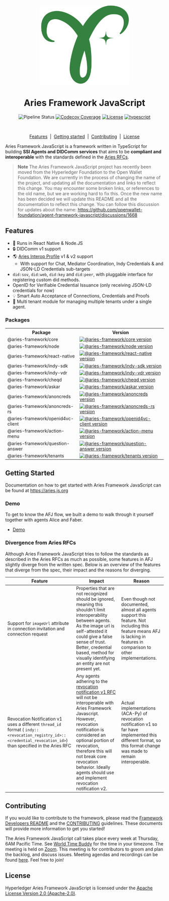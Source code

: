 <p align="center">
  <br />
  <img
    alt="Hyperledger Aries logo"
    src="https://raw.githubusercontent.com/hyperledger/aries-framework-javascript/aa31131825e3331dc93694bc58414d955dcb1129/images/aries-logo.png"
    height="250px"
  />
</p>
<h1 align="center"><b>Aries Framework JavaScript</b></h1>
<p align="center">
  <img
    alt="Pipeline Status"
    src="https://github.com/hyperledger/aries-framework-javascript/workflows/Continuous%20Integration/badge.svg?branch=main"
  />
  <a href="https://codecov.io/gh/hyperledger/aries-framework-javascript/"
    ><img
      alt="Codecov Coverage"
      src="https://img.shields.io/codecov/c/github/hyperledger/aries-framework-javascript/coverage.svg?style=flat-square"
  /></a>
  <a
    href="https://raw.githubusercontent.com/hyperledger/aries-framework-javascript/main/LICENSE"
    ><img
      alt="License"
      src="https://img.shields.io/badge/License-Apache%202.0-blue.svg"
  /></a>
  <a href="https://www.typescriptlang.org/"
    ><img
      alt="typescript"
      src="https://img.shields.io/badge/%3C%2F%3E-TypeScript-%230074c1.svg"
  /></a>
</p>
<br />

<p align="center">
  <a href="#features">Features</a> &nbsp;|&nbsp;
  <a href="#getting-started">Getting started</a> &nbsp;|&nbsp;
  <a href="#contributing">Contributing</a> &nbsp;|&nbsp;
  <a href="#license">License</a> 
</p>

Aries Framework JavaScript is a framework written in TypeScript for building **SSI Agents and DIDComm services** that aims to be **compliant and interoperable** with the standards defined in the [Aries RFCs](https://github.com/hyperledger/aries-rfcs).

> **Note**
> The Aries Framework JavaScript project has recently been moved from the Hyperledger Foundation to the Open Wallet Foundation.
> We are currently in the process of changing the name of the project, and updating all the documentation and links to reflect this change.
> You may encounter some broken links, or references to the old name, but we are working hard to fix this. Once the new name has been decided
> we will update this README and all the documentation to reflect this change.
> You can follow this discussion for updates about the name: https://github.com/openwallet-foundation/agent-framework-javascript/discussions/1668

## Features

- 🏃 Runs in React Native & Node.JS
- 🔒 DIDComm v1 support
- 🌎 [Aries Interop Profile](https://github.com/hyperledger/aries-rfcs/blob/main/concepts/0302-aries-interop-profile/README.md) v1 & v2 support
  - With support for Chat, Mediator Coordination, Indy Credentials & and JSON-LD Credentials sub-targets
- `did:sov`, `did:web`, `did:key` and `did:peer`, with pluggable interface for registering custom did methods.
- OpenID for Verifiable Credential Issuance (only receiving JSON-LD credentials for now)
- 💡 Smart Auto Acceptance of Connections, Credentials and Proofs
- 🏢 Multi tenant module for managing multiple tenants under a single agent.

### Packages

<table>
  <tr>
    <th><b>Package</b></th>
    <th><b>Version</b></th>
  </tr>
  <tr>
    <td>@aries-framework/core</td>
    <td>
      <a href="https://npmjs.com/package/@aries-framework/core">
        <img alt="@aries-framework/core version" src="https://img.shields.io/npm/v/@aries-framework/core"/>
      </a>
    </td>
  </tr>
  <tr>
    <td>@aries-framework/node</td>
    <td>
      <a href="https://npmjs.com/package/@aries-framework/node">
        <img alt="@aries-framework/node version" src="https://img.shields.io/npm/v/@aries-framework/node"/>
      </a>
    </td>
  </tr>
  <tr>
    <td>@aries-framework/react-native</td>
    <td>
      <a href="https://npmjs.com/package/@aries-framework/react-native">
        <img alt="@aries-framework/react-native version" src="https://img.shields.io/npm/v/@aries-framework/react-native"/>
      </a>
    </td>
  </tr>
  <tr>
    <td>@aries-framework/indy-sdk</td>
    <td>
      <a href="https://npmjs.com/package/@aries-framework/indy-sdk">
        <img alt="@aries-framework/indy-sdk version" src="https://img.shields.io/npm/v/@aries-framework/indy-sdk"/>
      </a>
    </td>
  </tr>
  <tr>
    <td>@aries-framework/indy-vdr</td>
    <td>
      <a href="https://npmjs.com/package/@aries-framework/indy-vdr">
        <img alt="@aries-framework/indy-vdr version" src="https://img.shields.io/npm/v/@aries-framework/indy-vdr"/>
      </a>
    </td>
  </tr>
  <tr>
    <td>@aries-framework/cheqd</td>
    <td>
      <a href="https://npmjs.com/package/@aries-framework/cheqd">
        <img alt="@aries-framework/cheqd version" src="https://img.shields.io/npm/v/@aries-framework/cheqd"/>
      </a>
    </td>
  </tr>  
  <tr>
    <td>@aries-framework/askar</td>
    <td>
      <a href="https://npmjs.com/package/@aries-framework/askar">
        <img alt="@aries-framework/askar version" src="https://img.shields.io/npm/v/@aries-framework/askar"/>
      </a>
    </td>
  </tr>
  <tr>
    <td>@aries-framework/anoncreds</td>
    <td>
      <a href="https://npmjs.com/package/@aries-framework/anoncreds">
        <img alt="@aries-framework/anoncreds version" src="https://img.shields.io/npm/v/@aries-framework/anoncreds"/>
      </a>
    </td>
  </tr>
  <tr>
    <td>@aries-framework/anoncreds-rs</td>
    <td>
      <a href="https://npmjs.com/package/@aries-framework/anoncreds-rs">
        <img alt="@aries-framework/anoncreds-rs version" src="https://img.shields.io/npm/v/@aries-framework/anoncreds-rs"/>
      </a>
    </td>
  </tr>
  <tr>
    <td>@aries-framework/openid4vc-client</td>
    <td>
      <a href="https://npmjs.com/package/@aries-framework/openid4vc-client">
        <img alt="@aries-framework/openid4vc-client version" src="https://img.shields.io/npm/v/@aries-framework/openid4vc-client"/>
      </a>
    </td>
  </tr>
   <tr>
    <td>@aries-framework/action-menu</td>
    <td>
      <a href="https://npmjs.com/package/@aries-framework/action-menu">
        <img alt="@aries-framework/action-menu version" src="https://img.shields.io/npm/v/@aries-framework/action-menu"/>
      </a>
    </td>
  </tr>
    <td>@aries-framework/question-answer</td>
    <td>
      <a href="https://npmjs.com/package/@aries-framework/question-answer">
        <img alt="@aries-framework/question-answer version" src="https://img.shields.io/npm/v/@aries-framework/question-answer"/>
      </a>
    </td>
  </tr>
  <tr>
    <td>@aries-framework/tenants</td>
    <td>
      <a href="https://npmjs.com/package/@aries-framework/tenants">
        <img alt="@aries-framework/tenants version" src="https://img.shields.io/npm/v/@aries-framework/tenants"/>
      </a>
    </td>
  </tr>
</table>

## Getting Started

Documentation on how to get started with Aries Framework JavaScript can be found at https://aries.js.org

### Demo

To get to know the AFJ flow, we built a demo to walk through it yourself together with agents Alice and Faber.

- [Demo](/demo)

### Divergence from Aries RFCs

Although Aries Framework JavaScript tries to follow the standards as described in the Aries RFCs as much as possible, some features in AFJ slightly diverge from the written spec. Below is an overview of the features that diverge from the spec, their impact and the reasons for diverging.

| Feature                                                                                                                                                        | Impact                                                                                                                                                                                                                                                                                                                                                                                                                          | Reason                                                                                                                                                                  |
| -------------------------------------------------------------------------------------------------------------------------------------------------------------- | ------------------------------------------------------------------------------------------------------------------------------------------------------------------------------------------------------------------------------------------------------------------------------------------------------------------------------------------------------------------------------------------------------------------------------- | ----------------------------------------------------------------------------------------------------------------------------------------------------------------------- |
| Support for `imageUrl` attribute in connection invitation and connection request                                                                               | Properties that are not recognized should be ignored, meaning this shouldn't limit interoperability between agents. As the image url is self-attested it could give a false sense of trust. Better, credential based, method for visually identifying an entity are not present yet.                                                                                                                                            | Even though not documented, almost all agents support this feature. Not including this feature means AFJ is lacking in features in comparison to other implementations. |
| Revocation Notification v1 uses a different `thread_id` format ( `indy::<revocation_registry_id>::<credential_revocation_id>`) than specified in the Aries RFC | Any agents adhering to the [revocation notification v1 RFC](https://github.com/hyperledger/aries-rfcs/tree/main/features/0183-revocation-notification) will not be interoperable with Aries Framework Javascript. However, revocation notification is considered an optional portion of revocation, therefore this will not break core revocation behavior. Ideally agents should use and implement revocation notification v2. | Actual implementations (ACA-Py) of revocation notification v1 so far have implemented this different format, so this format change was made to remain interoperable.    |

## Contributing

If you would like to contribute to the framework, please read the [Framework Developers README](/DEVREADME.md) and the [CONTRIBUTING](/CONTRIBUTING.md) guidelines. These documents will provide more information to get you started!

The Aries Framework JavaScript call takes place every week at Thursday, 6AM Pacific Time. See [World Time Buddy](https://www.worldtimebuddy.com/?qm=1&lid=5,2759794,8&h=5&date=2023-5-19&sln=9-10&hf=1) for the time in your timezone. The meeting is held on [Zoom](https://zoom.us/j/99751084865?pwd=TW1rU0FDVTBqUlhnWnY2NERkd1diZz09).
This meeting is for contributors to groom and plan the backlog, and discuss issues.
Meeting agendas and recordings can be found [here](https://wiki.hyperledger.org/display/ARIES/Framework+JS+Meetings).
Feel free to join!

## License

Hyperledger Aries Framework JavaScript is licensed under the [Apache License Version 2.0 (Apache-2.0)](/LICENSE).
